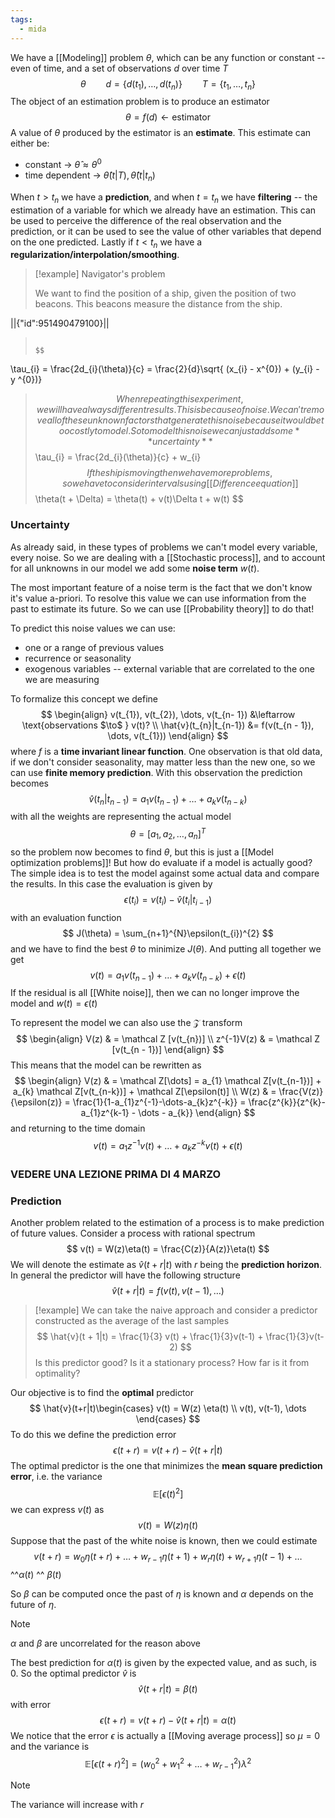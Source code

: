 ```yaml
---
tags:
  - mida
---
```

We have a [[Modeling]] problem $\theta$, which can be any function or constant --even of time, and a set of observations $d$ over time $T$
$$
\theta \qquad d = \{ d(t_{1}),\dots,d(t_{n}) \} \qquad T = \{ t_{1}, \dots, t_{n} \}
$$
The object of an estimation problem is to produce an estimator 
$$
\theta = f(d) \leftarrow \text{estimator}
$$
A value of $\theta$ produced by the estimator is an **estimate**. This estimate can either be:
- constant $\to$ $\hat{\theta} \approx \theta^{0}$
- time dependent $\to$ $\hat{\theta}(t|T), \hat{\theta}(t|t_{n})$

When $t > t_{n}$ we have a **prediction**, and when $t=t_{n}$ we have **filtering** -- the estimation of a variable for which we already have an estimation. This can be used to perceive the difference of the real observation and the prediction, or it can be used to see the value of other variables that depend on the one predicted. Lastly if $t < t_{n}$ we have a **regularization/interpolation/smoothing**.

>[!example] Navigator's problem
>
>We want to find the position of a ship, given the position of two beacons. This beacons measure the distance from the ship.
>```math
||{"id":951490479100}||
>```
>
>$$
\tau_{i} = \frac{2d_{i}(\theta)}{c} = \frac{2}{d}\sqrt{ (x_{i} - x^{0}) + (y_{i} - y ^{0})}
>$$
>When repeating this experiment, we will have always different results. This is because of noise. We can't remove all of these unknown factors that generate this noise because it would be too costly to model. So to model this noise we can just add some **uncertainty**
>$$
\tau_{i} = \frac{2d_{i}(\theta)}{c} + w_{i}
>$$
>If the ship is moving then we have more problems, so we have to consider intervals using [[Difference equation]]
>$$
>\theta(t + \Delta) = \theta(t) + v(t)\Delta t + w(t)
>$$
### Uncertainty

As already said, in these types of problems we can't model every variable, every noise. So we are dealing with a [[Stochastic process]], and to account for all unknowns in our model we add some **noise term** $w(t)$. 

The most important feature of a noise term is the fact that we don't know it's value a-priori. To resolve this value we can use information from the past to estimate its future. So we can use [[Probability theory]] to do that!

To predict this noise values we can use:
- one or a range of previous values
- recurrence or seasonality
- exogenous variables -- external variable that are correlated to the one we are measuring

To formalize this concept we define
$$
\begin{align}
v(t_{1}), v(t_{2}), \dots, v(t_{n- 1}) &\leftarrow \text{observations $\to$ } v(t)? \\
\hat{v}(t_{n}|t_{n-1}) &= f(v(t_{n - 1}), \dots, v(t_{1}))
\end{align}
$$
where $f$ is a **time invariant linear function**. One observation is that old data, if we don't consider seasonality, may matter less than the new one, so we can use **finite memory prediction**. With this observation the prediction becomes
$$
\hat{v}(t_{n}|t_{n-1}) = a_{1}v(t_{n-1}) + \dots + a_{k}v(t_{n-k})
$$
with all the weights are representing the actual model
$$
\theta = [a_{1},a_{2},\dots,a_{n}]^{T}
$$
so the problem now becomes to find $\theta$, but this is just a [[Model optimization problems]]! But how do evaluate if a model is actually good? The simple idea is to test the model against some actual data and compare the results. In this case the evaluation is given by
$$
\epsilon(t_{i}) = v(t_{i}) - \hat{v}(t_{i}|t_{i-1})
$$
with an evaluation function
$$
J(\theta) = \sum_{n+1}^{N}\epsilon(t_{i})^{2}
$$
and we have to find the best $\theta$ to minimize $J(\theta)$.  And putting all together we get
$$
v(t) = a_{1}v(t_{n-1}) + \dots + a_{k}v(t_{n-k}) + \epsilon(t)
$$
If the residual is all [[White noise]], then we can no longer improve the model and $w(t) = \epsilon(t)$

 To represent the model we can also use the $\mathcal Z$ transform
$$
\begin{align}
V(z)  & = \mathcal Z [v(t_{n})] \\
z^{-1}V(z)  & = \mathcal  Z [v(t_{n - 1})]
\end{align}
$$
This means that the model can be rewritten as
$$
\begin{align}
V(z)  & = \mathcal Z[\dots]   = a_{1} \mathcal Z[v(t_{n-1})] + a_{k} \mathcal Z[v(t_{n-k})] + \mathcal Z[\epsilon(t)]  \\
W(z)  & = \frac{V(z)}{\epsilon(z)}   = \frac{1}{1-a_{1}z^{-1}-\dots-a_{k}z^{-k}} = \frac{z^{k}}{z^{k}- a_{1}z^{k-1} - \dots - a_{k}}
\end{align}
$$
and returning to the time domain
$$
v(t) = a_{1}z^{-1}v(t) + \dots + a_{k}z^{-k}v(t) + \epsilon(t)
$$
### VEDERE UNA LEZIONE PRIMA DI 4 MARZO
### Prediction 

Another problem related to the estimation of a process is to make prediction of future values. Consider a process with rational spectrum
$$
v(t) = W(z)\eta(t) = \frac{C(z)}{A(z)}\eta(t)
$$
We will denote the estimate as $\hat{v}(t+r|t)$ with $r$ being the **prediction horizon**. In general the predictor will have the following structure
$$
\hat{v}(t+r|t) = f(v(t), v(t-1),\dots)
$$
>[!example]
>We can take the naive approach and consider a predictor constructed as the average of the last samples
>$$
>\hat{v}(t + 1|t) = \frac{1}{3} v(t) + \frac{1}{3}v(t-1) + \frac{1}{3}v(t-2) 
>$$ 
>Is this predictor good? Is it a stationary process? How far is it from optimality?

Our objective is to find the **optimal** predictor
$$
\hat{v}(t+r|t)\begin{cases}
v(t) = W(z) \eta(t) \\
v(t), v(t-1), \dots
\end{cases}
$$
To do this we define the prediction error
$$
\epsilon(t+r) = v(t+r) - \hat{v}(t+r|t)
$$
The optimal predictor is the one that minimizes the **mean square prediction error**, i.e. the variance 
$$
\mathbb E[\epsilon(t)^{2}]
$$
we can express $v(t)$ as
$$
v(t) = W(z)\eta(t)
$$
Suppose that the past of the white noise is known, then we could estimate 
$$
v(t+r) = w_{0}\eta(t+r) + \dots + w_{r-1}\eta(t+1) +w_{r}\eta(t) + w_{r+1}\eta(t-1) + \dots 
$$
							^^$\alpha(t)$		                                        							^^ $\beta(t)$ 

So $\beta$ can be computed once the past of $\eta$ is known and $\alpha$ depends on the future of $\eta$.

>[!note]
>$\alpha$ and $\beta$ are uncorrelated for the reason above
>

The best prediction for $\alpha(t)$ is given by the expected value, and as such, is $0$. So the optimal predictor $\hat{v}$
is
$$
\hat{v}(t+r|t) = \beta(t)
$$
with error
$$
\epsilon(t+r) = v(t+r) - \hat{v}(t+r|t) = \alpha(t)
$$
We notice that the error $\epsilon$ is actually a [[Moving average process]] so $\mu =0$ and the variance is
$$
\mathbb  E[\epsilon(t+r)^{2}] = (w_{0}^{2} + w_{1}^{2} + \dots + w_{r-1}^{2})\lambda^{2}
$$
>[!note]
>The variance will increase with $r$

